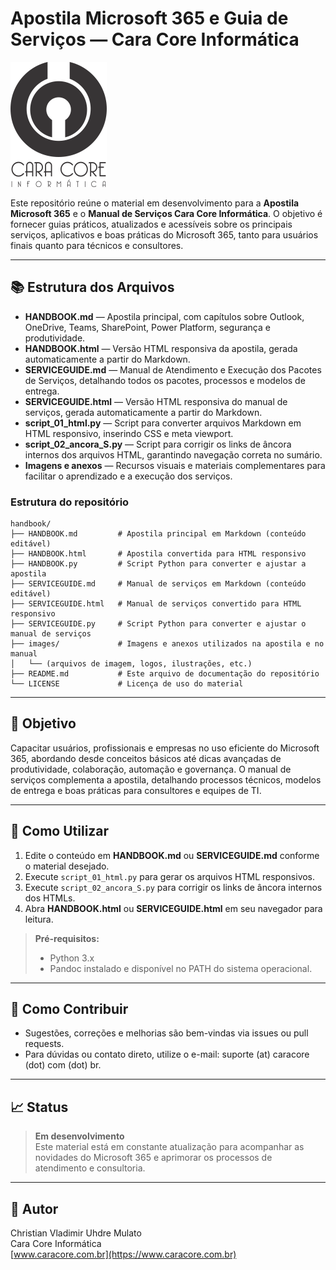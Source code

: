 # Apostila Microsoft 365 e Guia de Serviços — Cara Core Informática

![Logo Cara Core Informática](images/LOGO.png)

Este repositório reúne o material em desenvolvimento para a **Apostila Microsoft 365** e o **Manual de Serviços Cara Core Informática**. O objetivo é fornecer guias práticos, atualizados e acessíveis sobre os principais serviços, aplicativos e boas práticas do Microsoft 365, tanto para usuários finais quanto para técnicos e consultores.

---

## 📚 Estrutura dos Arquivos

- **HANDBOOK.md** — Apostila principal, com capítulos sobre Outlook, OneDrive, Teams, SharePoint, Power Platform, segurança e produtividade.
- **HANDBOOK.html** — Versão HTML responsiva da apostila, gerada automaticamente a partir do Markdown.
- **SERVICEGUIDE.md** — Manual de Atendimento e Execução dos Pacotes de Serviços, detalhando todos os pacotes, processos e modelos de entrega.
- **SERVICEGUIDE.html** — Versão HTML responsiva do manual de serviços, gerada automaticamente a partir do Markdown.
- **script_01_html.py** — Script para converter arquivos Markdown em HTML responsivo, inserindo CSS e meta viewport.
- **script_02_ancora_S.py** — Script para corrigir os links de âncora internos dos arquivos HTML, garantindo navegação correta no sumário.
- **Imagens e anexos** — Recursos visuais e materiais complementares para facilitar o aprendizado e a execução dos serviços.

### Estrutura do repositório

```text
handbook/
├── HANDBOOK.md         # Apostila principal em Markdown (conteúdo editável)
├── HANDBOOK.html       # Apostila convertida para HTML responsivo
├── HANDBOOK.py         # Script Python para converter e ajustar a apostila
├── SERVICEGUIDE.md     # Manual de serviços em Markdown (conteúdo editável)
├── SERVICEGUIDE.html   # Manual de serviços convertido para HTML responsivo
├── SERVICEGUIDE.py     # Script Python para converter e ajustar o manual de serviços
├── images/             # Imagens e anexos utilizados na apostila e no manual
│   └── (arquivos de imagem, logos, ilustrações, etc.)
├── README.md           # Este arquivo de documentação do repositório
└── LICENSE             # Licença de uso do material
```

---

## 🎯 Objetivo

Capacitar usuários, profissionais e empresas no uso eficiente do Microsoft 365, abordando desde conceitos básicos até dicas avançadas de produtividade, colaboração, automação e governança. O manual de serviços complementa a apostila, detalhando processos técnicos, modelos de entrega e boas práticas para consultores e equipes de TI.

---

## 🚀 Como Utilizar

1. Edite o conteúdo em **HANDBOOK.md** ou **SERVICEGUIDE.md** conforme o material desejado.
2. Execute `script_01_html.py` para gerar os arquivos HTML responsivos.
3. Execute `script_02_ancora_S.py` para corrigir os links de âncora internos dos HTMLs.
4. Abra **HANDBOOK.html** ou **SERVICEGUIDE.html** em seu navegador para leitura.

> **Pré-requisitos:**  
> - Python 3.x  
> - Pandoc instalado e disponível no PATH do sistema operacional.

---

## 🤝 Como Contribuir

- Sugestões, correções e melhorias são bem-vindas via issues ou pull requests.
- Para dúvidas ou contato direto, utilize o e-mail: suporte (at) caracore (dot) com (dot) br.

---

## 📈 Status

> **Em desenvolvimento**  
> Este material está em constante atualização para acompanhar as novidades do Microsoft 365 e aprimorar os processos de atendimento e consultoria.

---

## 👤 Autor

Christian Vladimir Uhdre Mulato  
Cara Core Informática  
[www.caracore.com.br](https://www.caracore.com.br)